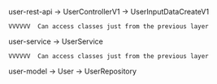 
user-rest-api
 -> UserControllerV1
 -> UserInputDataCreateV1

    VVVVVV  Can access classes just from the previous layer

user-service
 -> UserService

    VVVVVV  Can access classes just from the previous layer

user-model
 -> User
 -> UserRepository